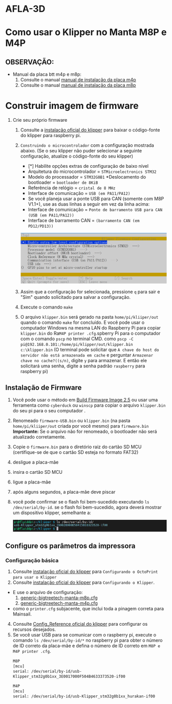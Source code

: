   #                                                       AFLA-3D

# Como usar o Klipper no Manta M8P e M4P

## OBSERVAÇÃO:

* Manual da placa btt m4p e m8p:
  1. Consulte o manual [manual de instalação da placa m4p](./Images/BIGTREETECH_MANTA_M4P_User_Manual.pdf)
  2. Consulte o manual [manual de instalação da placa m8p](./Images/BIGTREETECH_MANTA_M8P_User_Manual.pdf)

# Construir imagem de firmware

1. Crie seu próprio firmware<br/>
    1. Consulte a [instalação oficial do klipper](https://www.klipper3d.org/Installation.html) para baixar o código-fonte do klipper para raspberry pi.
    2. `Construindo o microcontrolador` com a configuração mostrada abaixo. (Se o seu klipper não puder selecionar a seguinte configuração, atualize o código-fonte do seu klipper)
       * [*] Habilite opções extras de configuração de baixo nível
       * Arquitetura do microcontrolador = `STMicroelectronics STM32`
       * Modelo do processador = `STM32G0B1`
       *Deslocamento do bootloader = `bootloader de 8KiB`
       * Referência de relógio = `cristal de 8 MHz`
       * Interface de comunicação = `USB (em PA11/PA12)`
       * Se você planeja usar a ponte USB para CAN (somente com M8P V1.1+), use as duas linhas a seguir em vez da linha acima:
       * Interface de comunicação = `Ponte de barramento USB para CAN (USB (em PA11/PA12))`
       * Interface de barramento CAN = `(barramento CAN (em PD12/PD13))`

       <img src=Images/menuconfig.png width="800" /><br/>
    3. Assim que a configuração for selecionada, pressione `q` para sair e "Sim" quando solicitado para salvar a configuração.
    4. Execute o comando `make`
    5. O arquivo `klipper.bin` será gerado na pasta `home/pi/kliiper/out` quando o comando `make` for concluído. E você pode usar o computador Windows na mesma LAN do Raspberry Pi para copiar `klipper.bin` do Ra`M4P printer .cfg`.spberry Pi para o computador com o comando `pscp` no terminal CMD. como `pscp -C pi@192.168.0.101:/home/pi/klipper/out/klipper.bin c:\klipper.bin` (O terminal pode solicitar que `A chave do host do servidor não está armazenada em cache` e perguntar `Armazenar chave no cache?((s/n)`, digite `y` para armazenar. E então ele solicitará uma senha, digite a senha padrão `raspberry` para raspberry pi)

## Instalação de Firmware

1. Você pode usar o método em [Build Firmware Image 2.5](#build-firmware-image) ou usar uma ferramenta como `cyberduck` ou `winscp` para copiar o arquivo `klipper.bin` do seu pi para o seu computador .
2. Renomeado `firmware-USB.bin` ou `klipper.bin` (na pasta `home/pi/kliiper/out` criada por você mesmo) para `firmware.bin`<br/>
**Importante:** Se o arquivo não for renomeado, o bootloader não será atualizado corretamente.
3. Copie o `firmware.bin` para o diretório raiz do cartão SD MCU (certifique-se de que o cartão SD esteja no formato FAT32)
4. desligue a placa-mãe
5. insira o cartão SD MCU
6. ligue a placa-mãe
7. após alguns segundos, a placa-mãe deve piscar
8. você pode confirmar se o flash foi bem-sucedido executando `ls /dev/serial/by-id`. se o flash foi bem-sucedido, agora deverá mostrar um dispositivo klipper, semelhante a:

    <img src=Images/stm32g0b1_id.png width="600" /><br/>

## Configure os parâmetros da impressora
### Configuração básica
1. Consulte [instalação oficial do klipper](https://www.klipper3d.org/Installation.html) para `Configurando o OctoPrint para usar o Klipper`
2. Consulte [instalação oficial do klipper](https://www.klipper3d.org/Installation.html) para `Configurando o Klipper`.
* E use o arquivo de configuração:
  1. [generic-bigtreetech-manta-m8p.cfg](./CCT_UENP_M8P/generic-bigtreetech-manta-m8p-V1_1.cfg)
  2. [generic-bigtreetech-manta-m4p.cfg](./M4P/generic-bigtreetech-manta-m4p.cfg)
* como o `printer.cfg` subjacente, que inclui toda a pinagem correta para Mainsail.
  
4. Consulte [Config_Reference oficial do klipper](https://www.klipper3d.org/Config_Reference.html) para configurar os recursos desejados.
5. Se você usar USB para se comunicar com o raspberry pi, execute o comando `ls /dev/serial/by-id/*` no raspberry pi para obter o número de ID correto da placa-mãe e defina o número de ID correto em `M8P e M4P printer .cfg`.
     ```
     M8P
     [mcu]
     serial: /dev/serial/by-id/usb-Klipper_stm32g0b1xx_3E0017000F504B4633373520-if00
     ```
     ```
     M4P
     [mcu]
     serial: /dev/serial/by-id/usb-Klipper_stm32g0b1xx_hurakan-if00
     ```
